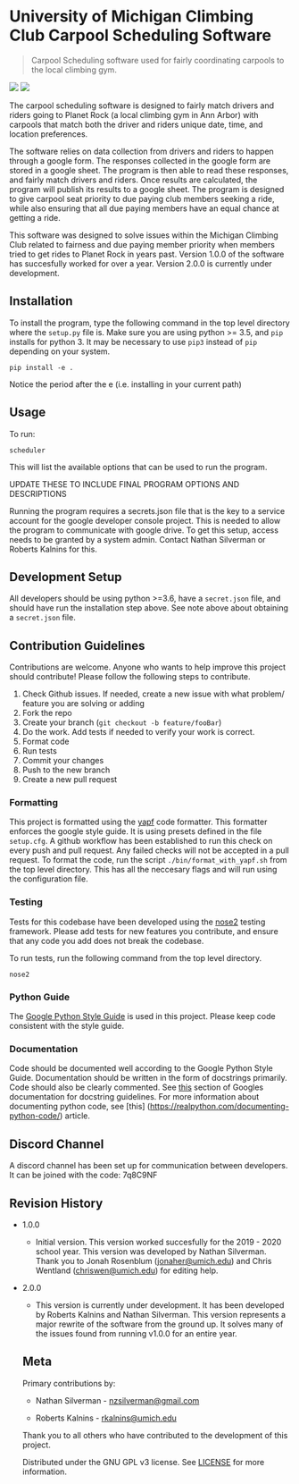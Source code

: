 # University of Michigan Climbing Club Carpool Scheduling Software
> Carpool Scheduling software used for fairly coordinating carpools to the local climbing gym.

![](https://github.com/nzsilverman/climbing_carpools/workflows/YAPF%20Formatting%20Check/badge.svg) 
![](https://github.com/nzsilverman/climbing_carpools/workflows/Tests/badge.svg) 

The carpool scheduling software is designed to fairly match drivers and riders going to Planet Rock (a local climbing gym in Ann Arbor) with carpools that match both the driver and riders unique date, time, and location preferences. 

 The software relies on data collection from drivers and riders to happen through a google form. The responses collected in the google form are stored in a google sheet. The program is then able to read these responses, and fairly match drivers and riders. Once results are calculated, the program will publish its results to a google sheet. The program is designed to give carpool seat priority to due paying club members seeking a ride, while also ensuring that all due paying members have an equal chance at getting a ride. 
 
 This software was designed to solve issues within the Michigan Climbing Club related to fairness and due paying member priority when members tried to get rides to Planet Rock in years past.  Version 1.0.0 of the software has succesfully worked for over a year. Version 2.0.0 is currently under development.

 ## Installation
 
To install the program, type the following command in the top level directory where the `setup.py` file is. Make sure you are using python >= 3.5, and `pip` installs for python 3. It may be necessary to use `pip3` instead of `pip` depending on your system.

```
pip install -e . 
```
Notice the period after the e (i.e. installing in your current path)

## Usage
To run:
```
scheduler
```
This will list the available options that can be used to run the program. 

UPDATE THESE TO INCLUDE FINAL PROGRAM OPTIONS AND DESCRIPTIONS

Running the program requires a secrets.json file that is the key to a service account for the google developer console project. This is needed to allow the program to communicate with google drive. To get this setup, access needs to be granted by a system admin. Contact Nathan Silverman or Roberts Kalnins for this. 

## Development Setup
All developers should be using python >=3.6, have a `secret.json` file, and should have run the installation step above. See note above about obtaining a `secret.json` file.

## Contribution Guidelines

Contributions are welcome. Anyone who wants to help improve this project should contribute! Please follow the following steps to contribute.

1. Check Github issues. If needed, create a new issue with what problem/ feature you are solving or adding
1. Fork the repo
1. Create your branch (`git checkout -b feature/fooBar`)
1. Do the work. Add tests if needed to verify your work is correct.
1. Format code
1. Run tests
1. Commit your changes
1. Push to the new branch
1. Create a new pull request

### Formatting

This project is formatted using the [yapf](https://github.com/google/yapf/) code formatter. This formatter enforces the google style guide. It is using presets defined in the file `setup.cfg`. A github workflow has been established to run this check on every push and pull request. Any failed checks will not be accepted in a pull request. To format the code, run the script `./bin/format_with_yapf.sh` from the top level directory. This has all the neccesary flags and will run using the configuration file.

### Testing
Tests for this codebase have been developed using the [nose2](https://docs.nose2.io/en/latest/) testing framework. Please add tests for new features you contribute, and ensure that any code you add does not break the codebase. 

To run tests, run the following command from the top level directory.
```
nose2
```

### Python Guide
The [Google Python Style Guide](https://github.com/google/styleguide/blob/gh-pages/pyguide.md) is used in this project. Please keep code consistent with the style guide.

### Documentation
Code should be documented well according to the Google Python Style Guide. Documentation should be written in the form of docstrings primarily. Code should also be clearly commented. See [this](https://github.com/google/styleguide/blob/gh-pages/pyguide.md#38-comments-and-docstrings) section of Googles documentation for docstring guidelines. For more information about documenting python code, see [this] (https://realpython.com/documenting-python-code/) article.

## Discord Channel

A discord channel has been set up for communication between developers. It can be joined with the code: 7q8C9NF

## Revision History
* 1.0.0
  * Initial version. This version worked succesfully for the 2019 - 2020 school year. This version was developed by Nathan Silverman. Thank you to Jonah Rosenblum (jonaher@umich.edu) and Chris Wentland (chriswen@umich.edu) for editing help.

* 2.0.0
  * This version is currently under development. It has been developed by Roberts Kalnins and Nathan Silverman. This version represents a major rewrite of the software from the ground up. It solves many of the issues found from running v1.0.0 for an entire year.

  ## Meta
  Primary contributions by:

  * Nathan Silverman - nzsilverman@gmail.com

  * Roberts Kalnins - rkalnins@umich.edu

  Thank you to all others who have contributed to the development of this project.

  Distributed under the GNU GPL v3 license. See [LICENSE](LICENSE) for more information.